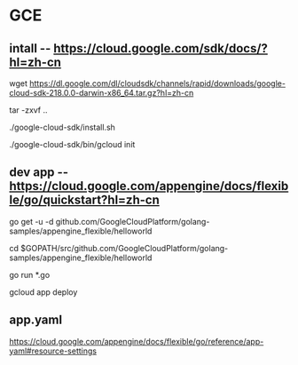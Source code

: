 # GCE

## intall -- https://cloud.google.com/sdk/docs/?hl=zh-cn
wget https://dl.google.com/dl/cloudsdk/channels/rapid/downloads/google-cloud-sdk-218.0.0-darwin-x86_64.tar.gz?hl=zh-cn

tar -zxvf ..

./google-cloud-sdk/install.sh

./google-cloud-sdk/bin/gcloud init


## dev app -- https://cloud.google.com/appengine/docs/flexible/go/quickstart?hl=zh-cn
go get -u -d github.com/GoogleCloudPlatform/golang-samples/appengine_flexible/helloworld

cd $GOPATH/src/github.com/GoogleCloudPlatform/golang-samples/appengine_flexible/helloworld

go run *.go

gcloud app deploy


## app.yaml
https://cloud.google.com/appengine/docs/flexible/go/reference/app-yaml#resource-settings


